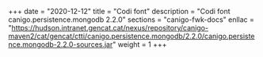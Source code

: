 +++
date        = "2020-12-12"
title       = "Codi font"
description = "Codi font canigo.persistence.mongodb 2.2.0"
sections    = "canigo-fwk-docs"
enllac		= "https://hudson.intranet.gencat.cat/nexus/repository/canigo-maven2/cat/gencat/ctti/canigo.persistence.mongodb/2.2.0/canigo.persistence.mongodb-2.2.0-sources.jar"
weight		= 1
+++
